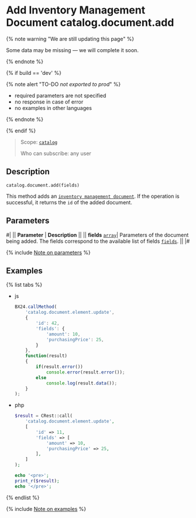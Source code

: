 # Add Inventory Management Document catalog.document.add

{% note warning "We are still updating this page" %}

Some data may be missing — we will complete it soon.

{% endnote %}

{% if build == 'dev' %}

{% note alert "TO-DO _not exported to prod_" %}

- required parameters are not specified
- no response in case of error
- no examples in other languages
  
{% endnote %}

{% endif %}

> Scope: [`catalog`](../../scopes/permissions.md)
>
> Who can subscribe: any user

## Description

```http
catalog.document.add(fields)
```

This method adds an [`inventory management document`](../enum/catalog-enum-get-store-document-types.md).
If the operation is successful, it returns the `id` of the added document.

## Parameters

#|
|| **Parameter** | **Description** ||
|| **fields**
[`array`](../../data-types.md)| Parameters of the document being added. The fields correspond to the available list of fields [`fields`](catalog-document-get-fields.md). ||
|#

{% include [Note on parameters](../../../_includes/required.md) %}

## Examples

{% list tabs %}

- js
  
    ```js
    BX24.callMethod(
        'catalog.document.element.update',
        {
            'id': 42,
            'fields': {
                'amount': 10,
                'purchasingPrice': 25,
            }
        },
        function(result)
        {
            if(result.error())
                console.error(result.error());
            else
                console.log(result.data());
        }
    );
    ```

- php
  
    ```php
    $result = CRest::call(
        'catalog.document.element.update',
        [
            'id' => 11,
            'fields' => [
                'amount' => 10,
                'purchasingPrice' => 25,
            ],
        ]
    );

    echo '<pre>';
    print_r($result);
    echo '</pre>';
    ```

{% endlist %}

{% include [Note on examples](../../../_includes/examples.md) %}